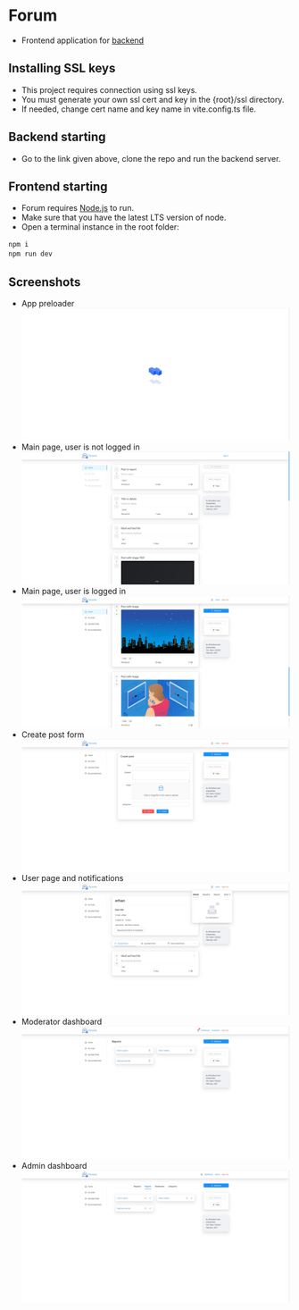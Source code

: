 # Forum

* Frontend application for [backend](https://github.com/innovember/forum)

## Installing SSL keys

- This project requires connection using ssl keys.
- You must generate your own ssl cert and key in the {root}/ssl directory.
- If needed, change cert name and key name in vite.config.ts file.

## Backend starting

- Go to the link given above, clone the repo and run the backend server.

## Frontend starting

- Forum requires [Node.js](https://nodejs.org/) to run.
- Make sure that you have the latest LTS version of node.
- Open a terminal instance in the root folder:

```sh
npm i
npm run dev
```

## Screenshots

- App preloader
  ![App preloader](src/assets/img/screenshots/app-preloader.jpg)
- Main page, user is not logged in
  ![Main page, user is not logged in](src/assets/img/screenshots/main-page-no-auth.jpg)
- Main page, user is logged in
  ![Main page, user is logged in](src/assets/img/screenshots/main-page-auth.jpg)
- Create post form
  ![Create post form](src/assets/img/screenshots/create-post.jpg)
- User page and notifications
  ![User page and notifications](src/assets/img/screenshots/user-page-and-notifications.jpg)
- Moderator dashboard
  ![Moderator dashboard](src/assets/img/screenshots/moderator-dashboard.jpg)
- Admin dashboard
  ![Admin dashboard](src/assets/img/screenshots/admin-dashboard.jpg)

